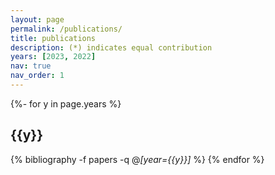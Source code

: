 ```yaml
---
layout: page
permalink: /publications/
title: publications
description: (*) indicates equal contribution
years: [2023, 2022]
nav: true
nav_order: 1
---
```

<!-- _pages/publications.md -->
<div class="publications">

  {%- for y in page.years %}
    <h2 class="year">{{y}}</h2>
    {% bibliography -f papers -q @*[year={{y}}]* %}
  {% endfor %}

</div>
